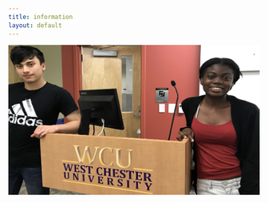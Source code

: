 ```yaml
---
title: information
layout: default
---
```

<img width="600" height="300" src="assets/images/pic_for_site.jpg"/>

